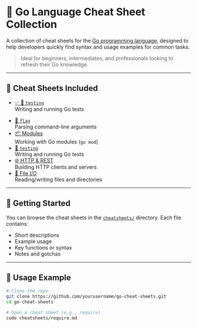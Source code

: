 # 🐹 Go Language Cheat Sheet Collection

A collection of cheat sheets for the [Go programming language](https://golang.org), designed to help developers quickly find syntax and usage examples for common tasks.

> Ideal for beginners, intermediates, and professionals looking to refresh their Go knowledge.

---

## 📘 Cheat Sheets Included

- [✅ 🧪 `testing`](./Test/TestFramework.md)  
  Writing and running Go tests

<!-- Add more as needed -->
- [🔧 `flag`](cheatsheets/flag.md)  
  Parsing command-line arguments
- [📦 Modules](cheatsheets/modules.md)  
  Working with Go modules (`go mod`)
- [🧪 `testing`](cheatsheets/testing.md)  
  Writing and running Go tests
- [🌐 HTTP & REST](cheatsheets/http.md)  
  Building HTTP clients and servers
- [📁 File I/O](cheatsheets/fileio.md)  
  Reading/writing files and directories

---

## 🚀 Getting Started

You can browse the cheat sheets in the [`cheatsheets/`](cheatsheets/) directory. Each file contains:

- Short descriptions
- Example usage
- Key functions or syntax
- Notes and gotchas

---

## 🧩 Usage Example

```bash
# Clone the repo
git clone https://github.com/yourusername/go-cheat-sheets.git
cd go-cheat-sheets

# Open a cheat sheet (e.g., require)
code cheatsheets/require.md